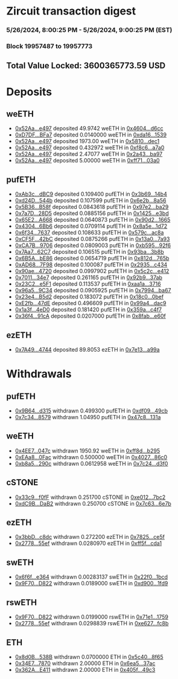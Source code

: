 # Zircuit transaction digest
### 5/26/2024, 8:00:25 PM - 5/26/2024, 9:00:25 PM (EST)
### Block 19957487 to 19957773

## Total Value Locked: 3600365773.59 USD

# Deposits
## weETH
- [0x52Aa...e497](https://etherscan.io/address/0x52Aa899454998Be5b000Ad077a46Bbe360F4e497) deposited 49.9742 weETH in [0x4604...d6cc](https://etherscan.io/tx/0x52Aa899454998Be5b000Ad077a46Bbe360F4e497)
- [0xD7DF...BFa7](https://etherscan.io/address/0xD7DF7E085214743530afF339aFC420c7c720BFa7) deposited 0.0140000 weETH in [0xda16...1539](https://etherscan.io/tx/0xD7DF7E085214743530afF339aFC420c7c720BFa7)
- [0x52Aa...e497](https://etherscan.io/address/0x52Aa899454998Be5b000Ad077a46Bbe360F4e497) deposited 1973.00 weETH in [0x5810...dec1](https://etherscan.io/tx/0x52Aa899454998Be5b000Ad077a46Bbe360F4e497)
- [0x52Aa...e497](https://etherscan.io/address/0x52Aa899454998Be5b000Ad077a46Bbe360F4e497) deposited 0.432972 weETH in [0xf8c6...a7a0](https://etherscan.io/tx/0x52Aa899454998Be5b000Ad077a46Bbe360F4e497)
- [0x52Aa...e497](https://etherscan.io/address/0x52Aa899454998Be5b000Ad077a46Bbe360F4e497) deposited 2.47077 weETH in [0x2a43...ba97](https://etherscan.io/tx/0x52Aa899454998Be5b000Ad077a46Bbe360F4e497)
- [0x52Aa...e497](https://etherscan.io/address/0x52Aa899454998Be5b000Ad077a46Bbe360F4e497) deposited 5.00000 weETH in [0xff71...03a0](https://etherscan.io/tx/0x52Aa899454998Be5b000Ad077a46Bbe360F4e497)
## pufETH
- [0xAb3c...dBC9](https://etherscan.io/address/0xAb3c6A68ef3061dbcf849201B972120051BDdBC9) deposited 0.109400 pufETH in [0x3b69...14b4](https://etherscan.io/tx/0xAb3c6A68ef3061dbcf849201B972120051BDdBC9)
- [0xd24D...544b](https://etherscan.io/address/0xd24DCcE3a05F2DF6ee98F411d8f8e4bCc3cf544b) deposited 0.107599 pufETH in [0x6e2b...8a56](https://etherscan.io/tx/0xd24DCcE3a05F2DF6ee98F411d8f8e4bCc3cf544b)
- [0x5B36...B58f](https://etherscan.io/address/0x5B3697a72fA2Ba3dB296AccF5C45E9D8Ac73B58f) deposited 0.0843618 pufETH in [0x97e2...ba29](https://etherscan.io/tx/0x5B3697a72fA2Ba3dB296AccF5C45E9D8Ac73B58f)
- [0x7a7D...28D5](https://etherscan.io/address/0x7a7D9184Fa3B311632F5Af78Bd2199b6406728D5) deposited 0.0885156 pufETH in [0x1425...e3bd](https://etherscan.io/tx/0x7a7D9184Fa3B311632F5Af78Bd2199b6406728D5)
- [0x65E2...A668](https://etherscan.io/address/0x65E25df87d25C70c261366E668026328f85fA668) deposited 0.0640873 pufETH in [0x90d2...1665](https://etherscan.io/tx/0x65E25df87d25C70c261366E668026328f85fA668)
- [0x4304...6Bb6](https://etherscan.io/address/0x430442104E685847086C17e0001C9be981a56Bb6) deposited 0.0709114 pufETH in [0x8a5e...1d72](https://etherscan.io/tx/0x430442104E685847086C17e0001C9be981a56Bb6)
- [0x6f34...7637](https://etherscan.io/address/0x6f346c42BAd9cEa98A896FC2F0a4416824d37637) deposited 0.108633 pufETH in [0x579c...ac8a](https://etherscan.io/tx/0x6f346c42BAd9cEa98A896FC2F0a4416824d37637)
- [0xCF5F...42bC](https://etherscan.io/address/0xCF5F6f133d1310c161659f345754f3501d2642bC) deposited 0.0875266 pufETH in [0x13a0...7a93](https://etherscan.io/tx/0xCF5F6f133d1310c161659f345754f3501d2642bC)
- [0xCA7B...9706](https://etherscan.io/address/0xCA7Bb7297e210858C3BB2c85104ADc52FcbE9706) deposited 0.0809003 pufETH in [0xb595...92f6](https://etherscan.io/tx/0xCA7Bb7297e210858C3BB2c85104ADc52FcbE9706)
- [0x7Aa7...62C7](https://etherscan.io/address/0x7Aa7228154c1a8748ceacB8221397353510B62C7) deposited 0.106515 pufETH in [0x93ba...3b8b](https://etherscan.io/tx/0x7Aa7228154c1a8748ceacB8221397353510B62C7)
- [0x6B5A...bE86](https://etherscan.io/address/0x6B5A60138E8A144A2d2E1F316d0ac2DfBfF7bE86) deposited 0.0654719 pufETH in [0x812d...765b](https://etherscan.io/tx/0x6B5A60138E8A144A2d2E1F316d0ac2DfBfF7bE86)
- [0xAD68...7F98](https://etherscan.io/address/0xAD68f13A4237990722835110Bcaf9e80f6737F98) deposited 0.100087 pufETH in [0x2935...c434](https://etherscan.io/tx/0xAD68f13A4237990722835110Bcaf9e80f6737F98)
- [0x90ae...4720](https://etherscan.io/address/0x90ae34cC79549266f8612de8C5300F8eF19F4720) deposited 0.0997902 pufETH in [0x5c2c...e412](https://etherscan.io/tx/0x90ae34cC79549266f8612de8C5300F8eF19F4720)
- [0x7011...34e7](https://etherscan.io/address/0x7011DfBAD609a9b90B185c97EB168E6cc3FB34e7) deposited 0.261165 pufETH in [0x92b9...37ab](https://etherscan.io/tx/0x7011DfBAD609a9b90B185c97EB168E6cc3FB34e7)
- [0x23C2...e5F1](https://etherscan.io/address/0x23C2b2b1736CC9c56B99ecCAd10C7216671de5F1) deposited 0.113537 pufETH in [0xaa1a...3716](https://etherscan.io/tx/0x23C2b2b1736CC9c56B99ecCAd10C7216671de5F1)
- [0x96a5...9C34](https://etherscan.io/address/0x96a51db57d9539c21c2BbfB949617422Ce7B9C34) deposited 0.0905925 pufETH in [0x7994...ba67](https://etherscan.io/tx/0x96a51db57d9539c21c2BbfB949617422Ce7B9C34)
- [0x23e4...B5d2](https://etherscan.io/address/0x23e4384A96D777eF54732792961f486acfD7B5d2) deposited 0.183072 pufETH in [0x18c0...0bef](https://etherscan.io/tx/0x23e4384A96D777eF54732792961f486acfD7B5d2)
- [0xE2fb...47dE](https://etherscan.io/address/0xE2fbF07346Fbd66244a6b06A2E304CA883A347dE) deposited 0.496609 pufETH in [0x99a4...dac9](https://etherscan.io/tx/0xE2fbF07346Fbd66244a6b06A2E304CA883A347dE)
- [0x1a3f...4eD0](https://etherscan.io/address/0x1a3fDC6Baa71Ef9706Ba16094Afb53902C884eD0) deposited 0.181420 pufETH in [0x359a...c4f7](https://etherscan.io/tx/0x1a3fDC6Baa71Ef9706Ba16094Afb53902C884eD0)
- [0x36f4...91cA](https://etherscan.io/address/0x36f4E20c7b8498285a1DADD83297AF67b08D91cA) deposited 0.0207000 pufETH in [0x8fab...e60f](https://etherscan.io/tx/0x36f4E20c7b8498285a1DADD83297AF67b08D91cA)
## ezETH
- [0x7A49...4744](https://etherscan.io/address/0x7A493Be5c2ce014cD049Bf178a1ac0Db1B434744) deposited 89.8053 ezETH in [0x7e13...a99a](https://etherscan.io/tx/0x7A493Be5c2ce014cD049Bf178a1ac0Db1B434744)
# Withdrawals
## pufETH
- [0x9B64...d315](https://etherscan.io/address/0x9B64206e3Ac613a26d469c85eB94fab5DAfad315) withdrawn 0.499300 pufETH in [0xdf09...49cb](https://etherscan.io/tx/0x9B64206e3Ac613a26d469c85eB94fab5DAfad315)
- [0x7c34...8579](https://etherscan.io/address/0x7c345e5170F347Af5bDc7DBA212967bdaed38579) withdrawn 1.04950 pufETH in [0x47c8...131a](https://etherscan.io/tx/0x7c345e5170F347Af5bDc7DBA212967bdaed38579)
## weETH
- [0x4EE7...047c](https://etherscan.io/address/0x4EE79E19c9c398e364d135F01B25DcCC0473047c) withdrawn 1950.92 weETH in [0xff8d...b295](https://etherscan.io/tx/0x4EE79E19c9c398e364d135F01B25DcCC0473047c)
- [0xEAa8...0Fac](https://etherscan.io/address/0xEAa823AB4C4eE00283d8ed7be713ddf8A5ba0Fac) withdrawn 0.500000 weETH in [0x4027...86c0](https://etherscan.io/tx/0xEAa823AB4C4eE00283d8ed7be713ddf8A5ba0Fac)
- [0xb8a5...290c](https://etherscan.io/address/0xb8a52f32e268FbF124F64fC41d53cFa67905290c) withdrawn 0.0612958 weETH in [0x7c24...d3f0](https://etherscan.io/tx/0xb8a52f32e268FbF124F64fC41d53cFa67905290c)
## cSTONE
- [0x33c9...f0fF](https://etherscan.io/address/0x33c980581064a245c6d391aA525097814c76f0fF) withdrawn 0.251700 cSTONE in [0xe012...7bc2](https://etherscan.io/tx/0x33c980581064a245c6d391aA525097814c76f0fF)
- [0xdC9B...DaB2](https://etherscan.io/address/0xdC9BF57a30525649b5F8C393224EAd1f843dDaB2) withdrawn 0.250700 cSTONE in [0x7c63...6e7b](https://etherscan.io/tx/0xdC9BF57a30525649b5F8C393224EAd1f843dDaB2)
## ezETH
- [0x3bbD...c8dc](https://etherscan.io/address/0x3bbD0c87aB15F3E6C6FF256ADD93E285C38Bc8dc) withdrawn 0.272200 ezETH in [0x7825...ce5f](https://etherscan.io/tx/0x3bbD0c87aB15F3E6C6FF256ADD93E285C38Bc8dc)
- [0x2778...55ef](https://etherscan.io/address/0x2778CFE13cbC5F2A8846D55080045b958c9e55ef) withdrawn 0.0280970 ezETH in [0xff5f...cda1](https://etherscan.io/tx/0x2778CFE13cbC5F2A8846D55080045b958c9e55ef)
## swETH
- [0x6f6f...e364](https://etherscan.io/address/0x6f6f7ADfa705876b5757b08EcE67DAeFd5d5e364) withdrawn 0.00283137 swETH in [0x22f0...1bcd](https://etherscan.io/tx/0x6f6f7ADfa705876b5757b08EcE67DAeFd5d5e364)
- [0x9F70...D822](https://etherscan.io/address/0x9F7096664a86d76400187dd75fE5081c2Cb4D822) withdrawn 0.0189000 swETH in [0xd900...1fd9](https://etherscan.io/tx/0x9F7096664a86d76400187dd75fE5081c2Cb4D822)
## rswETH
- [0x9F70...D822](https://etherscan.io/address/0x9F7096664a86d76400187dd75fE5081c2Cb4D822) withdrawn 0.0199000 rswETH in [0x71e1...1759](https://etherscan.io/tx/0x9F7096664a86d76400187dd75fE5081c2Cb4D822)
- [0x2778...55ef](https://etherscan.io/address/0x2778CFE13cbC5F2A8846D55080045b958c9e55ef) withdrawn 0.0298839 rswETH in [0xe627...fc8b](https://etherscan.io/tx/0x2778CFE13cbC5F2A8846D55080045b958c9e55ef)
## ETH
- [0x8d0B...538B](https://etherscan.io/address/0x8d0B182393c804052D825be898DBA24BfB20538B) withdrawn 0.0700000 ETH in [0x5c40...8f65](https://etherscan.io/tx/0x8d0B182393c804052D825be898DBA24BfB20538B)
- [0x34E7...7870](https://etherscan.io/address/0x34E7B42eFA18ab64e9F479205B13DfD91aB87870) withdrawn 2.00000 ETH in [0x6ea5...37ac](https://etherscan.io/tx/0x34E7B42eFA18ab64e9F479205B13DfD91aB87870)
- [0x362A...E411](https://etherscan.io/address/0x362A58e8991C009cbaca5Da141d364FbDd8AE411) withdrawn 2.00000 ETH in [0x405f...49c3](https://etherscan.io/tx/0x362A58e8991C009cbaca5Da141d364FbDd8AE411)
